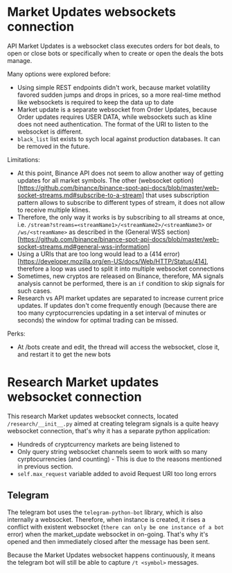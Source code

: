 # Market Updates websockets connection

API Market Updates is a websocket class executes orders for bot deals, to open or close bots or specifically when to create or open the deals the bots manage.

Many options were explored before:
- Using simple REST endpoints didn't work, because market volatility favored sudden jumps and drops in prices, so a more real-time method like websockets is required to keep the data up to date
- Market update is a separate websocket from Order Updates, because Order updates requires USER DATA, while websockets such as kline does not need authentication. The format of the URI to listen to the websocket is different.
- `black_list` list exists to sych local against production databases. It can be removed in the future.

Limitations:
- At this point, Binance API does not seem to allow another way of getting updates for all market symbols. The other (websocket option)[https://github.com/binance/binance-spot-api-docs/blob/master/web-socket-streams.md#subscribe-to-a-stream] that uses subscription pattern allows to subscribe to different types of stream, it does not allow to receive multiple klines.
- Therefore, the only way it works is by subscribing to all streams at once, i.e. `/stream?streams=<streamName1>/<streamName2>/<streamName3>` or `/ws/<streamName>` as described in the (General WSS section)[https://github.com/binance/binance-spot-api-docs/blob/master/web-socket-streams.md#general-wss-information]
- Using a URIs that are too long would lead to a (414 error)[https://developer.mozilla.org/en-US/docs/Web/HTTP/Status/414], therefore a loop was used to split it into multiple websocket connections
- Sometimes, new cryptos are released on Binance, therefore, MA signals analysis cannot be performed, there is an `if` condition to skip signals for such cases.
- Research vs API market updates are separated to increase current price updates. If updates don't come frequently enough (because there are too many cyrptocurrencies updating in a set interval of minutes or seconds) the window for optimal trading can be missed.

Perks:
- At /bots create and edit, the thread will access the websocket, close it, and restart it to get the new bots

# Research Market updates websocket connection

This research Market updates websocket connects, located `/research/__init__.py` aimed at creating telegram signals is a quite heavy websocket connection, that's why it has a separate python application:

- Hundreds of cryptcurrency markets are being listened to
- Only query string websocket channels seem to work with so many cyrptocurrencies (and counting) - This is due to the reasons mentioned in previous section.
- `self.max_request` variable added to avoid Request URI too long errors

## Telegram

The telegram bot uses the `telegram-python-bot` library, which is also internally a websocket. Therefore, when instance is created, it rises a conflict with existent websocket (`there can only be one instance of a bot` error) when the market_update websocket in on-going. That's why it's opened and then immediately closed after the message has been sent.

Because the Market Updates websocket happens continuously, it means the telegram bot will still be able to capture `/t <symbol>` messages.